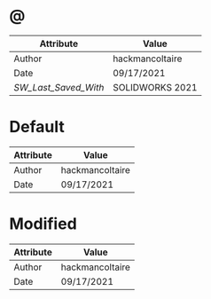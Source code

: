 # @
| Attribute | Value |
| ---  | ---     |
| Author | hackmancoltaire |
| Date | 09/17/2021 |
| _SW_Last_Saved_With_ | SOLIDWORKS 2021 |
# Default
| Attribute | Value |
| ---  | ---     |
| Author | hackmancoltaire |
| Date | 09/17/2021 |
# Modified
| Attribute | Value |
| ---  | ---     |
| Author | hackmancoltaire |
| Date | 09/17/2021 |
